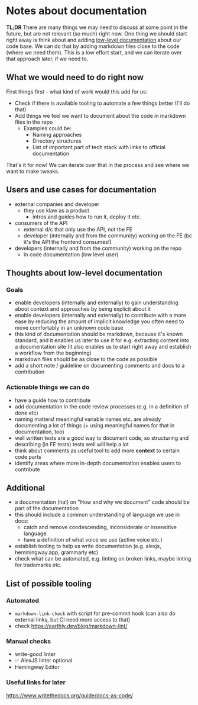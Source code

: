 # Notes about documentation

**TL;DR**
There are many things we may need to discuss at some point in the future, but are not relevant (so much) right now. One thing we should start right away is think about and adding [low-level documentation](#Thoughts-about-low-level-documentation) about our code base. We can do that by adding markdown files close to the code (where we need them). This is a low effort start, and we can iterate over that approach later, if we need to.

## What we would need to do right now

First things first - what kind of work would this add for us:

- Check if there is available tooling to automate a few things better (I'll do that)
- Add things we feel we want to document about the code in markdown files in the repo
  - Examples could be:
    - Naming approaches
    - Directory structures
    - List of important part of tech stack with links to official documentation

That's it for now! We can iterate over that in the process and see where we want to make tweaks.

## Users and use cases for documentation

- external companies and developer
  - they use klaw as a product
    - intros and guides how to run it, deploy it etc.
- consumers of the API
  - external d/c that only use the API, not the FE
  - developer (internally and from the community) working on the FE (bc it's the API the frontend consumes!)
- developers (internally and from the community) working on the repo
  - in code documentation (low level user)

## Thoughts about low-level documentation

### Goals

- enable developers (internally and externally) to gain understanding about context and approaches by being explicit about it
- enable developers (internally and externally) to contribute with a more ease by reducing the amount of implicit knowledge you often need to move comfortably in an unknown code base
- this kind of documentation should be markdown, because it's known standard, and it enables us later to use it for
  e.g. extracting content into a documentation site (it also enables us to start right away and establish a workflow from the beginning)
- markdown files should be as close to the code as possible
- add a short note / guideline on documenting comments and docs to a contribution

### Actionable things we can do

- have a guide how to contribute
- add documentation in the code review processes (e.g. in a definition of done etc)
- naming matters! meaningful variable names etc. are already documenting a lot of things (+ using meaningful names for that in documentation, too)
- well written tests are a good way to document code, so structuring and describing (in FE tests) tests well will help a lot
- think about comments as useful tool to add more **context** to certain code parts
- identify areas where more in-depth documentation enables users to contribute

## Additional

- a documentation (ha!) on "How and why we document" code should be part of the documentation
- this should include a common understanding of language we use in docs:
  - catch and remove condescending, inconsiderate or insensitive language
  - have a definition of what voice we use (active voice etc.)
- establish tooling to help us write documentation (e.g. alexjs, hemmingway.app, grammarly etc)
- check what can be automated, e.g. linting on broken links, maybe linting for trademarks etc.

## List of possible tooling

### Automated

- `markdown-link-check` with script for pre-commit hook (can also do external links, but CI need more access to that)
- check https://earthly.dev/blog/markdown-lint/

### Manual checks

- write-good linter
- ✅ AlexJS linter optional
- Hemingway Editor

### Useful links for later

https://www.writethedocs.org/guide/docs-as-code/

